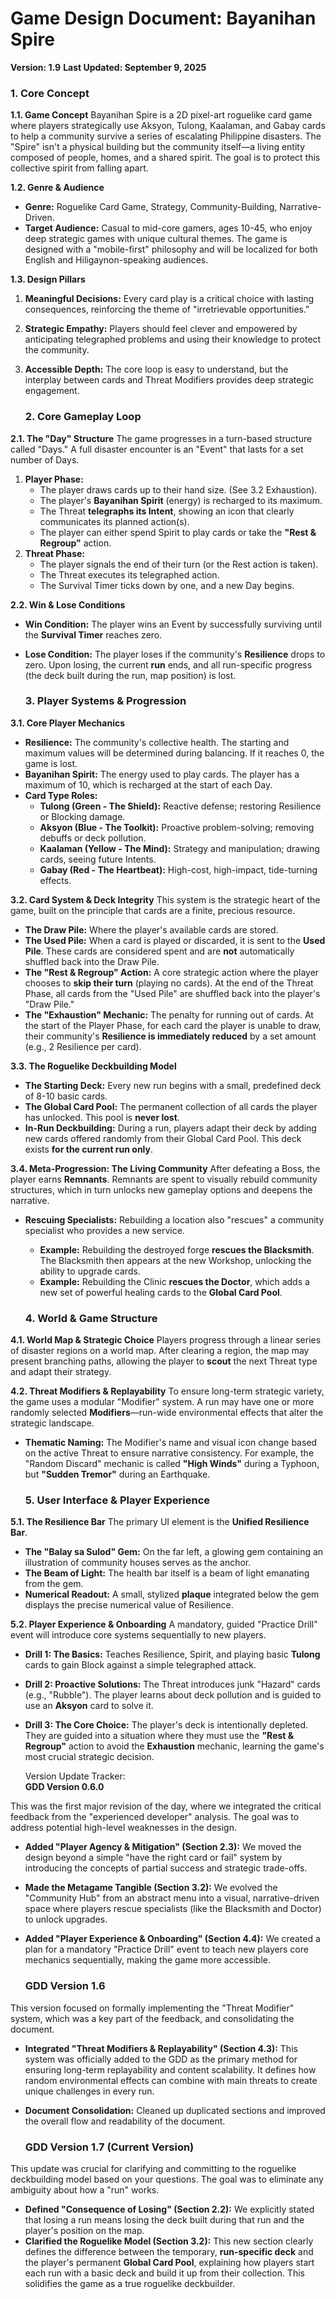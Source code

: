 # **Game Design Document: Bayanihan Spire**

**Version: 1.9** **Last Updated: September 9, 2025**

### **1\. Core Concept**

**1.1. Game Concept** Bayanihan Spire is a 2D pixel-art roguelike card game where players strategically use Aksyon, Tulong, Kaalaman, and Gabay cards to help a community survive a series of escalating Philippine disasters. The "Spire" isn't a physical building but the community itself—a living entity composed of people, homes, and a shared spirit. The goal is to protect this collective spirit from falling apart.

**1.2. Genre & Audience**

* **Genre:** Roguelike Card Game, Strategy, Community-Building, Narrative-Driven.  
* **Target Audience:** Casual to mid-core gamers, ages 10-45, who enjoy deep strategic games with unique cultural themes. The game is designed with a "mobile-first" philosophy and will be localized for both English and Hiligaynon-speaking audiences.

**1.3. Design Pillars**

1. **Meaningful Decisions:** Every card play is a critical choice with lasting consequences, reinforcing the theme of "irretrievable opportunities."  
2. **Strategic Empathy:** Players should feel clever and empowered by anticipating telegraphed problems and using their knowledge to protect the community.  
3. **Accessible Depth:** The core loop is easy to understand, but the interplay between cards and Threat Modifiers provides deep strategic engagement.

   ### **2\. Core Gameplay Loop**

**2.1. The "Day" Structure** The game progresses in a turn-based structure called "Days." A full disaster encounter is an "Event" that lasts for a set number of Days.

1. **Player Phase:**  
   * The player draws cards up to their hand size. (See 3.2 Exhaustion).  
   * The player's **Bayanihan Spirit** (energy) is recharged to its maximum.  
   * The Threat **telegraphs its Intent**, showing an icon that clearly communicates its planned action(s).  
   * The player can either spend Spirit to play cards or take the **"Rest & Regroup"** action.  
2. **Threat Phase:**  
   * The player signals the end of their turn (or the Rest action is taken).  
   * The Threat executes its telegraphed action.  
   * The Survival Timer ticks down by one, and a new Day begins.

**2.2. Win & Lose Conditions**

* **Win Condition:** The player wins an Event by successfully surviving until the **Survival Timer** reaches zero.  
* **Lose Condition:** The player loses if the community's **Resilience** drops to zero. Upon losing, the current **run** ends, and all run-specific progress (the deck built during the run, map position) is lost.

  ### **3\. Player Systems & Progression**

**3.1. Core Player Mechanics**

* **Resilience:** The community's collective health. The starting and maximum values will be determined during balancing. If it reaches 0, the game is lost.  
* **Bayanihan Spirit:** The energy used to play cards. The player has a maximum of 10, which is recharged at the start of each Day.  
* **Card Type Roles:**  
  * **Tulong (Green \- The Shield):** Reactive defense; restoring Resilience or Blocking damage.  
  * **Aksyon (Blue \- The Toolkit):** Proactive problem-solving; removing debuffs or deck pollution.  
  * **Kaalaman (Yellow \- The Mind):** Strategy and manipulation; drawing cards, seeing future Intents.  
  * **Gabay (Red \- The Heartbeat):** High-cost, high-impact, tide-turning effects.

**3.2. Card System & Deck Integrity** This system is the strategic heart of the game, built on the principle that cards are a finite, precious resource.

* **The Draw Pile:** Where the player's available cards are stored.  
* **The Used Pile:** When a card is played or discarded, it is sent to the **Used Pile**. These cards are considered spent and are **not** automatically shuffled back into the Draw Pile.  
* **The "Rest & Regroup" Action:** A core strategic action where the player chooses to **skip their turn** (playing no cards). At the end of the Threat Phase, all cards from the "Used Pile" are shuffled back into the player's "Draw Pile."  
* **The "Exhaustion" Mechanic:** The penalty for running out of cards. At the start of the Player Phase, for each card the player is unable to draw, their community's **Resilience is immediately reduced** by a set amount (e.g., 2 Resilience per card).

**3.3. The Roguelike Deckbuilding Model**

* **The Starting Deck:** Every new run begins with a small, predefined deck of 8-10 basic cards.  
* **The Global Card Pool:** The permanent collection of all cards the player has unlocked. This pool is **never lost**.  
* **In-Run Deckbuilding:** During a run, players adapt their deck by adding new cards offered randomly from their Global Card Pool. This deck exists **for the current run only**.

**3.4. Meta-Progression: The Living Community** After defeating a Boss, the player earns **Remnants**. Remnants are spent to visually rebuild community structures, which in turn unlocks new gameplay options and deepens the narrative.

* **Rescuing Specialists:** Rebuilding a location also "rescues" a community specialist who provides a new service.  
  * **Example:** Rebuilding the destroyed forge **rescues the Blacksmith**. The Blacksmith then appears at the new Workshop, unlocking the ability to upgrade cards.  
  * **Example:** Rebuilding the Clinic **rescues the Doctor**, which adds a new set of powerful healing cards to the **Global Card Pool**.

  ### **4\. World & Game Structure**

**4.1. World Map & Strategic Choice** Players progress through a linear series of disaster regions on a world map. After clearing a region, the map may present branching paths, allowing the player to **scout** the next Threat type and adapt their strategy.

**4.2. Threat Modifiers & Replayability** To ensure long-term strategic variety, the game uses a modular "Modifier" system. A run may have one or more randomly selected **Modifiers**—run-wide environmental effects that alter the strategic landscape.

* **Thematic Naming:** The Modifier's name and visual icon change based on the active Threat to ensure narrative consistency. For example, the "Random Discard" mechanic is called **"High Winds"** during a Typhoon, but **"Sudden Tremor"** during an Earthquake.

  ### **5\. User Interface & Player Experience**

**5.1. The Resilience Bar** The primary UI element is the **Unified Resilience Bar**.

* **The "Balay sa Sulod" Gem:** On the far left, a glowing gem containing an illustration of community houses serves as the anchor.  
* **The Beam of Light:** The health bar itself is a beam of light emanating from the gem.  
* **Numerical Readout:** A small, stylized **plaque** integrated below the gem displays the precise numerical value of Resilience.

**5.2. Player Experience & Onboarding** A mandatory, guided "Practice Drill" event will introduce core systems sequentially to new players.

* **Drill 1: The Basics:** Teaches Resilience, Spirit, and playing basic **Tulong** cards to gain Block against a simple telegraphed attack.  
* **Drill 2: Proactive Solutions:** The Threat introduces junk "Hazard" cards (e.g., "Rubble"). The player learns about deck pollution and is guided to use an **Aksyon** card to solve it.  
* **Drill 3: The Core Choice:** The player's deck is intentionally depleted. They are guided into a situation where they must use the **"Rest & Regroup"** action to avoid the **Exhaustion** mechanic, learning the game's most crucial strategic decision.  
	
	
  Version Update Tracker:  
  **GDD Version 0.6.0**

This was the first major revision of the day, where we integrated the critical feedback from the "experienced developer" analysis. The goal was to address potential high-level weaknesses in the design.

* **Added "Player Agency & Mitigation" (Section 2.3):** We moved the design beyond a simple "have the right card or fail" system by introducing the concepts of partial success and strategic trade-offs.  
* **Made the Metagame Tangible (Section 3.2):** We evolved the "Community Hub" from an abstract menu into a visual, narrative-driven space where players rescue specialists (like the Blacksmith and Doctor) to unlock upgrades.  
* **Added "Player Experience & Onboarding" (Section 4.4):** We created a plan for a mandatory "Practice Drill" event to teach new players core mechanics sequentially, making the game more accessible.

  ### **GDD Version 1.6**

This version focused on formally implementing the "Threat Modifier" system, which was a key part of the feedback, and consolidating the document.

* **Integrated "Threat Modifiers & Replayability" (Section 4.3):** This system was officially added to the GDD as the primary method for ensuring long-term replayability and content scalability. It defines how random environmental effects can combine with main threats to create unique challenges in every run.  
* **Document Consolidation:** Cleaned up duplicated sections and improved the overall flow and readability of the document.

  ### **GDD Version 1.7 (Current Version)**

This update was crucial for clarifying and committing to the roguelike deckbuilding model based on your questions. The goal was to eliminate any ambiguity about how a "run" works.

* **Defined "Consequence of Losing" (Section 2.2):** We explicitly stated that losing a run means losing the deck built during that run and the player's position on the map.  
* **Clarified the Roguelike Model (Section 3.2):** This new section clearly defines the difference between the temporary, **run-specific deck** and the player's permanent **Global Card Pool**, explaining how players start each run with a basic deck and build it up from their collection. This solidifies the game as a true roguelike deckbuilder.
